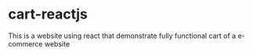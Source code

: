 # cart-reactjs
This is a website using react that demonstrate fully functional cart of a e-commerce website
